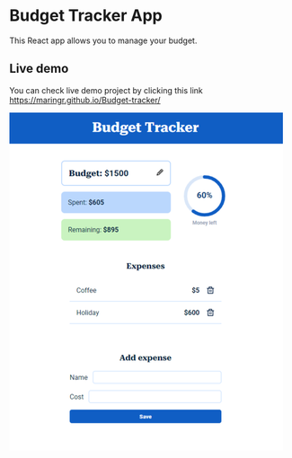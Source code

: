 # Budget Tracker App

This React app allows you to manage your budget.

## Live demo

You can check live demo project by clicking this link https://maringr.github.io/Budget-tracker/

![Home page](/src/images/home_page.png)
